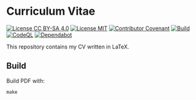 <!--
SPDX-FileCopyrightText: 2025 Vasco Guita <vasco@guita.org>

SPDX-License-Identifier: CC-BY-SA-4.0
-->

# Curriculum Vitae

[![License CC BY-SA 4.0](https://img.shields.io/badge/License-CC_BY--SA_4.0-yellow.svg)](https://creativecommons.org/licenses/by-sa/4.0/)
[![License MIT](https://img.shields.io/badge/License-MIT-blue.svg)](https://opensource.org/licenses/MIT)
[![Contributor Covenant](https://img.shields.io/badge/Contributor%20Covenant-2.1-4baaaa.svg)](.github/CODE_OF_CONDUCT.md)
[![Build](https://github.com/vascoguita/cv/actions/workflows/build.yml/badge.svg)](https://github.com/vascoguita/cv/actions/workflows/build.yml)
[![CodeQL](https://github.com/vascoguita/cv/actions/workflows/github-code-scanning/codeql/badge.svg)](https://github.com/vascoguita/cv/actions/workflows/github-code-scanning/codeql)
[![Dependabot](https://github.com/vascoguita/cv/actions/workflows/dependabot/dependabot-updates/badge.svg)](https://github.com/vascoguita/cv/actions/workflows/dependabot/dependabot-updates)

This repository contains my CV written in LaTeX.

## Build

Build PDF with:

```shell
make
```
